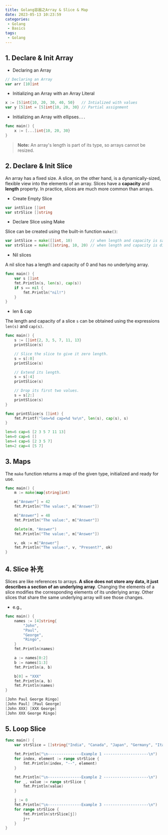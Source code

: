 ```yaml
---
title: Golang容器之Array & Slice & Map
date: 2023-05-13 10:23:59
categories:
 - Golang
 - Basics
tags:
 - Golang
---
```


## 1. Declare & Init Array

- Declaring an Array

```go
// Declaring an Array
var arr [10]int
```

- Initializing an Array with an Array Literal

```go
x := [5]int{10, 20, 30, 40, 50}   // Intialized with values
var y [5]int = [5]int{10, 20, 30} // Partial assignment
```

- Initializing an Array with ellipses`...`

```go
func main() {
	x := [...]int{10, 20, 30}
}
```

> **Note:** An array's length is part of its type, so arrays cannot be resized. 

## 2. Declare & Init Slice

An array has a fixed size. A slice, on the other hand, is a dynamically-sized, flexible view into the elements of an array. Slices have a **capacity** and **length** property. In practice, slices are much more common than arrays.

- Create Empty Slice

```go
var intSlice []int
var strSlice []string
```

- Declare Slice using Make

Slice can be created using the built-in function `make()`:

```go
var intSlice = make([]int, 10)        // when length and capacity is same
var strSlice = make([]string, 10, 20) // when length and capacity is different
```

- Nil slices

A nil slice has a length and capacity of 0 and has no underlying array.

```go
func main() {
	var s []int
	fmt.Println(s, len(s), cap(s))
	if s == nil {
		fmt.Println("nil!")
	}
}
```

- len & cap

The length and capacity of a slice `s` can be obtained using the expressions `len(s)` and `cap(s)`.

```go
func main() {
	s := []int{2, 3, 5, 7, 11, 13}
	printSlice(s)

	// Slice the slice to give it zero length.
	s = s[:0]
	printSlice(s)

	// Extend its length.
	s = s[:4]
	printSlice(s)

	// Drop its first two values.
	s = s[2:]
	printSlice(s)
}

func printSlice(s []int) {
	fmt.Printf("len=%d cap=%d %v\n", len(s), cap(s), s)
}

len=6 cap=6 [2 3 5 7 11 13]
len=0 cap=6 []
len=4 cap=6 [2 3 5 7]
len=2 cap=4 [5 7]
```

## 3. Maps

The `make` function returns a map of the given type, initialized and ready for use.

```go
func main() {
	m := make(map[string]int)

	m["Answer"] = 42
	fmt.Println("The value:", m["Answer"])

	m["Answer"] = 48
	fmt.Println("The value:", m["Answer"])

	delete(m, "Answer")
	fmt.Println("The value:", m["Answer"])

	v, ok := m["Answer"]
	fmt.Println("The value:", v, "Present?", ok)
}
```

## 4. Slice 补充

Slices are like references to arrays. **A slice does not store any data, it just describes a section of an underlying array**. Changing the elements of a slice modifies the corresponding elements of its underlying array. Other slices that share the same underlying array will see those changes. 

- e.g., 

```go
func main() {
	names := [4]string{
		"John",
		"Paul",
		"George",
		"Ringo",
	}
	fmt.Println(names)

	a := names[0:2]
	b := names[1:3]
	fmt.Println(a, b)

	b[0] = "XXX"
	fmt.Println(a, b)
	fmt.Println(names)
}

[John Paul George Ringo]
[John Paul] [Paul George]
[John XXX] [XXX George]
[John XXX George Ringo]
```

## 5. Loop Slice

```go
func main() {
	var strSlice = []string{"India", "Canada", "Japan", "Germany", "Italy"}

	fmt.Println("\n---------------Example 1 --------------------\n")
	for index, element := range strSlice {
		fmt.Println(index, "--", element)
	}

	fmt.Println("\n---------------Example 2 --------------------\n")
	for _, value := range strSlice {
		fmt.Println(value)
	}

	j := 0
	fmt.Println("\n---------------Example 3 --------------------\n")
	for range strSlice {
		fmt.Println(strSlice[j])
		j++
	}
}
```

